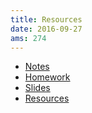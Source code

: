 ```yaml
---
title: Resources
date: 2016-09-27
ams: 274
---
```


- [Notes][1]
- [Homework][2]
- [Slides][3]
- [Resources][4]

[1]: https://github.com/luiarthur/GLM_AMS274/tree/master/notes
[2]: https://github.com/luiarthur/GLM_AMS274/tree/master/hw
[3]: https://github.com/luiarthur/GLM_AMS274/tree/master/slides
[4]: https://github.com/luiarthur/GLM_AMS274/tree/master/resources
